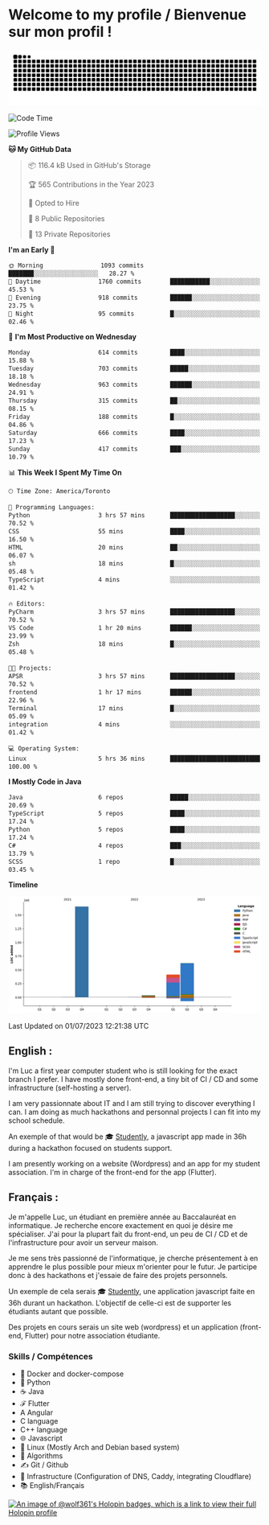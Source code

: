 # Welcome to my profile / Bienvenue sur mon profil !

![snake gif](https://github.com/wolf-361/wolf-361/blob/output/github-contribution-grid-snake.svg)

<!--START_SECTION:waka-->
![Code Time](http://img.shields.io/badge/Code%20Time-199%20hrs%201%20min-blue)

![Profile Views](http://img.shields.io/badge/Profile%20Views-0-blue)

**🐱 My GitHub Data** 

> 📦 116.4 kB Used in GitHub's Storage 
 > 
> 🏆 565 Contributions in the Year 2023
 > 
> 💼 Opted to Hire
 > 
> 📜 8 Public Repositories 
 > 
> 🔑 13 Private Repositories 
 > 
**I'm an Early 🐤** 

```text
🌞 Morning                1093 commits        ███████░░░░░░░░░░░░░░░░░░   28.27 % 
🌆 Daytime                1760 commits        ███████████░░░░░░░░░░░░░░   45.53 % 
🌃 Evening                918 commits         ██████░░░░░░░░░░░░░░░░░░░   23.75 % 
🌙 Night                  95 commits          █░░░░░░░░░░░░░░░░░░░░░░░░   02.46 % 
```
📅 **I'm Most Productive on Wednesday** 

```text
Monday                   614 commits         ████░░░░░░░░░░░░░░░░░░░░░   15.88 % 
Tuesday                  703 commits         █████░░░░░░░░░░░░░░░░░░░░   18.18 % 
Wednesday                963 commits         ██████░░░░░░░░░░░░░░░░░░░   24.91 % 
Thursday                 315 commits         ██░░░░░░░░░░░░░░░░░░░░░░░   08.15 % 
Friday                   188 commits         █░░░░░░░░░░░░░░░░░░░░░░░░   04.86 % 
Saturday                 666 commits         ████░░░░░░░░░░░░░░░░░░░░░   17.23 % 
Sunday                   417 commits         ███░░░░░░░░░░░░░░░░░░░░░░   10.79 % 
```


📊 **This Week I Spent My Time On** 

```text
🕑︎ Time Zone: America/Toronto

💬 Programming Languages: 
Python                   3 hrs 57 mins       ██████████████████░░░░░░░   70.52 % 
CSS                      55 mins             ████░░░░░░░░░░░░░░░░░░░░░   16.50 % 
HTML                     20 mins             ██░░░░░░░░░░░░░░░░░░░░░░░   06.07 % 
sh                       18 mins             █░░░░░░░░░░░░░░░░░░░░░░░░   05.48 % 
TypeScript               4 mins              ░░░░░░░░░░░░░░░░░░░░░░░░░   01.42 % 

🔥 Editors: 
PyCharm                  3 hrs 57 mins       ██████████████████░░░░░░░   70.52 % 
VS Code                  1 hr 20 mins        ██████░░░░░░░░░░░░░░░░░░░   23.99 % 
Zsh                      18 mins             █░░░░░░░░░░░░░░░░░░░░░░░░   05.48 % 

🐱‍💻 Projects: 
APSR                     3 hrs 57 mins       ██████████████████░░░░░░░   70.52 % 
frontend                 1 hr 17 mins        ██████░░░░░░░░░░░░░░░░░░░   22.96 % 
Terminal                 17 mins             █░░░░░░░░░░░░░░░░░░░░░░░░   05.09 % 
integration              4 mins              ░░░░░░░░░░░░░░░░░░░░░░░░░   01.42 % 

💻 Operating System: 
Linux                    5 hrs 36 mins       █████████████████████████   100.00 % 
```

**I Mostly Code in Java** 

```text
Java                     6 repos             █████░░░░░░░░░░░░░░░░░░░░   20.69 % 
TypeScript               5 repos             ████░░░░░░░░░░░░░░░░░░░░░   17.24 % 
Python                   5 repos             ████░░░░░░░░░░░░░░░░░░░░░   17.24 % 
C#                       4 repos             ███░░░░░░░░░░░░░░░░░░░░░░   13.79 % 
SCSS                     1 repo              █░░░░░░░░░░░░░░░░░░░░░░░░   03.45 % 
```



**Timeline**

![Lines of Code chart](https://raw.githubusercontent.com/wolf-361/wolf-361/main/assets/bar_graph.png)


 Last Updated on 01/07/2023 12:21:38 UTC
<!--END_SECTION:waka-->

## English : 

I'm Luc a first year computer student who is still looking for the exact branch I prefer. I have mostly done front-end, a tiny bit of CI / CD and some infrastructure (self-hosting a server).

I am very passionnate about IT and I am still trying to discover everything I can. I am doing as much hackathons and personnal projects I can fit into my school schedule.

An exemple of that would be 🎓 [Studently](https://github.com/wolf-361/Studently-CodeJam12), a javascript app made in 36h during a hackathon focused on students support.

I am presently working on a website (Wordpress) and an app for my student association. I'm in charge of the front-end for the app (Flutter).

## Français :

Je m'appelle Luc, un étudiant en première année au Baccalauréat en informatique. Je recherche encore exactement en quoi je désire me spécialiser. J'ai pour la plupart fait du front-end, un peu de CI / CD et de l'infrastructure pour avoir un serveur maison.

Je me sens très passionné de l'informatique, je cherche présentement à en apprendre le plus possible pour mieux m'orienter pour le futur. Je participe donc à des hackathons et j'essaie de faire des projets personnels.

Un exemple de cela serais 🎓 [Studently](https://github.com/wolf-361/Studently-CodeJam12), une application javascript faite en 36h durant un hackathon. L'objectif de celle-ci est de supporter les étudiants autant que possible.

Des projets en cours serais un site web (wordpress) et un application (front-end, Flutter) pour notre association étudiante.

###  Skills / Compétences

* 🐋 Docker and docker-compose
* 🐍 Python
* ☕ Java
* ℱ Flutter
* A Angular
* C language
* C++ language
* 🌐 Javascript
* 🐧 Linux (Mostly Arch and Debian based system)
* 🧩 Algorithms
* ✍️ Git / Github
* 📜 Infrastructure (Configuration of DNS, Caddy, integrating Cloudflare)
* 📚 English/Français

[![An image of @wolf361's Holopin badges, which is a link to view their full Holopin profile](https://holopin.me/wolf361)](https://holopin.io/@wolf361)


